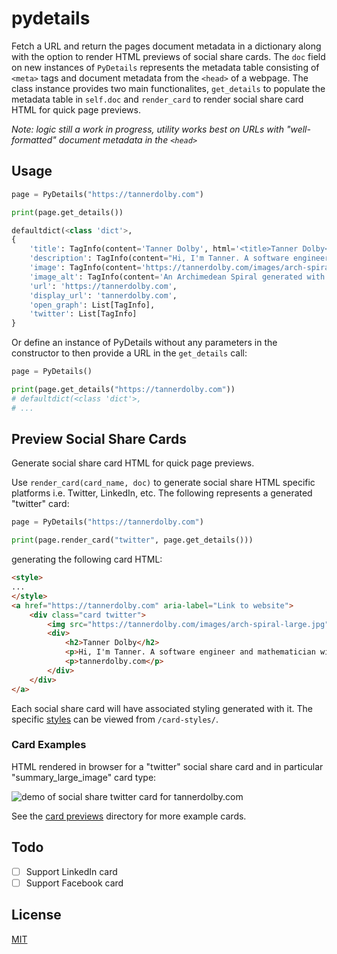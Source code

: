 # pydetails
Fetch a URL and return the pages document metadata in a dictionary along with the option to render HTML previews of social share cards. The `doc` field on new instances of `PyDetails` represents the metadata table consisting of `<meta>` tags and document metadata from the `<head>` of a webpage. The class instance provides two main functionalites, `get_details` to populate the metadata table in `self.doc` and `render_card` to render social share card HTML for quick page previews.

_Note: logic still a work in progress, utility works best on URLs with "well-formatted" document metadata in the `<head>`_

## Usage

```python
page = PyDetails("https://tannerdolby.com")

print(page.get_details())

defaultdict(<class 'dict'>,
{
    'title': TagInfo(content='Tanner Dolby', html='<title>Tanner Dolby</title>'),
    'description': TagInfo(content="Hi, I'm Tanner. A software engineer and mathematician with a passion for building things for the web.", html='<meta name="description" content="Hi, I\'m Tanner. A software engineer and mathematician with a passion for building things for the web.">'), 
    'image': TagInfo(content='https://tannerdolby.com/images/arch-spiral-large.jpg', html='<meta name="twitter:image" content="https://tannerdolby.com/images/arch-spiral-large.jpg">'),
    'image_alt': TagInfo(content='An Archimedean Spiral generated with JavaScript', html='<meta name="twitter:image:alt" content="An Archimedean Spiral generated with JavaScript">'),
    'url': 'https://tannerdolby.com', 
    'display_url': 'tannerdolby.com', 
    'open_graph': List[TagInfo],
    'twitter': List[TagInfo]
}
```
Or define an instance of PyDetails without any parameters in the constructor to then provide a URL in the `get_details` call:

```python
page = PyDetails()

print(page.get_details("https://tannerdolby.com"))
# defaultdict(<class 'dict'>,
# ...
```

## Preview Social Share Cards
Generate social share card HTML for quick page previews.

Use `render_card(card_name, doc)` to generate social share HTML specific platforms i.e. Twitter, LinkedIn, etc. The following represents a generated "twitter" card:


```python
page = PyDetails("https://tannerdolby.com")

print(page.render_card("twitter", page.get_details()))
```

generating the following card HTML:

```html
<style>
...
</style>
<a href="https://tannerdolby.com" aria-label="Link to website">
    <div class="card twitter">
        <img src="https://tannerdolby.com/images/arch-spiral-large.jpg" alt="An Archimedean Spiral generated with JavaScript" />
        <div>
            <h2>Tanner Dolby</h2>
            <p>Hi, I'm Tanner. A software engineer and mathematician with a passion for building things for the web.</p>
            <p>tannerdolby.com</p>
        </div>
    </div>
</a>
```

Each social share card will have associated styling generated with it. The specific [styles](/card-styles/) can be viewed from `/card-styles/`.


### Card Examples
HTML rendered in browser for a "twitter" social share card and in particular "summary_large_image" card type:

![demo of social share twitter card for tannerdolby.com](https://user-images.githubusercontent.com/48612525/172103997-bff16a70-0143-474d-b7cf-137690cd5d4b.png)

See the [card previews](/previews/) directory for more example cards.


## Todo
- [ ] Support LinkedIn card
- [ ] Support Facebook card

## License
[MIT](/LICENSE)
